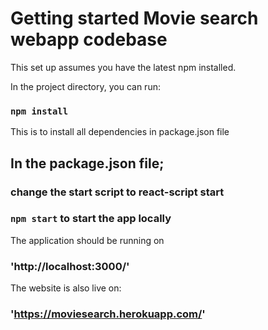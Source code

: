 # Getting started Movie search webapp codebase 

This set up assumes you have the latest npm installed. 

In the project directory, you can run:


### `npm install`

This is to install all dependencies in package.json file

## In the package.json file; 

### change the start script to react-script start


### `npm start` to start the app locally

The application should be running on 

### 'http://localhost:3000/' 



The website is also live on: 

### 'https://moviesearch.herokuapp.com/'


